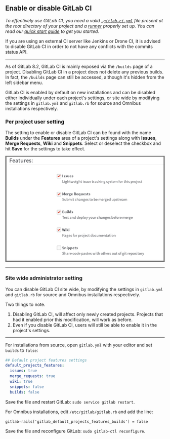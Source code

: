 ## Enable or disable GitLab CI

_To effectively use GitLab CI, you need a valid [`.gitlab-ci.yml`](yaml/README.md)
file present at the root directory of your project and a
[runner](runners/README.md) properly set up. You can read our
[quick start guide](quick_start/README.md) to get you started._

If you are using an external CI server like Jenkins or Drone CI, it is advised
to disable GitLab CI in order to not have any conflicts with the commits status
API.

---

As of GitLab 8.2, GitLab CI is mainly exposed via the `/builds` page of a
project. Disabling GitLab CI in a project does not delete any previous builds.
In fact, the `/builds` page can still be accessed, although it's hidden from
the left sidebar menu.

GitLab CI is enabled by default on new installations and can be disabled either
individually under each project's settings, or site wide by modifying the
settings in `gitlab.yml` and `gitlab.rb` for source and Omnibus installations
respectively.

### Per project user setting

The setting to enable or disable GitLab CI can be found with the name **Builds**
under the **Features** area of a project's settings along with **Issues**,
**Merge Requests**, **Wiki** and **Snippets**. Select or deselect the checkbox
and hit **Save** for the settings to take effect.

![Features settings](img/features_settings.png)

---

### Site wide administrator setting

You can disable GitLab CI site wide, by modifying the settings in `gitlab.yml`
and `gitlab.rb` for source and Omnibus installations respectively.

Two things to note.

1. Disabling GitLab CI, will affect only newly created projects. Projects that
   had it enabled prior this modification, will work as before.
1. Even if you disable GitLab CI, users will still be able to enable it in the
   project's settings.

---

For installations from source, open `gitlab.yml` with your editor and set
`builds` to `false`:

```yaml
## Default project features settings
default_projects_features:
  issues: true
  merge_requests: true
  wiki: true
  snippets: false
  builds: false
```

Save the file and restart GitLab: `sudo service gitlab restart`.

For Omnibus installations, edit `/etc/gitlab/gitlab.rb` and add the line:

```
gitlab-rails['gitlab_default_projects_features_builds'] = false
```

Save the file and reconfigure GitLab: `sudo gitlab-ctl reconfigure`.
